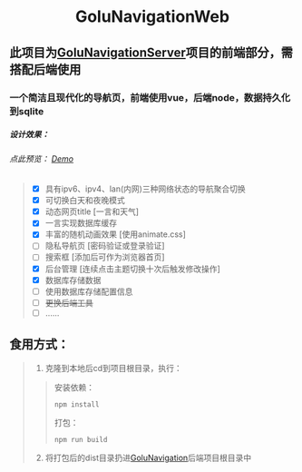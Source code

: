 <h1 style="text-align: center;">GoluNavigationWeb</h1>

## 此项目为[GoluNavigationServer](https://github.com/Go-lu/GoluNavigationServer)项目的前端部分，需搭配后端使用
### 一个简洁且现代化的导航页，前端使用vue，后端node，数据持久化到sqlite

##### 设计效果：
###### _点此预览： [Demo](http://demo.nav.golu.top)_
> - [x] 具有ipv6、ipv4、lan(内网)三种网络状态的导航聚合切换
> - [x] 可切换白天和夜晚模式
> - [x] 动态网页title [一言和天气]
> - [x] 一言实现数据库缓存
> - [x] 丰富的随机动画效果 [使用animate.css]
> - [ ] 隐私导航页 [密码验证或登录验证]
> - [ ] 搜索框 [添加后可作为浏览器首页]
> - [x] 后台管理 [连续点击主题切换十次后触发修改操作]
> - [x] 数据库存储数据
> - [ ] 使用数据库存储配置信息
> - [ ] ~~更换后端工具~~
> - [ ] ......
 
## 食用方式：
> 1. 克隆到本地后cd到项目根目录，执行：
>   > 
>   >  安装依赖：
>   >
>   > `npm install`
>   > 
>   >  打包：
>   >
>   >  `npm run build` 
> 2. 将打包后的dist目录扔进[GoluNavigation](https://github.com/Go-lu/GoluNavigationServer)后端项目根目录中
